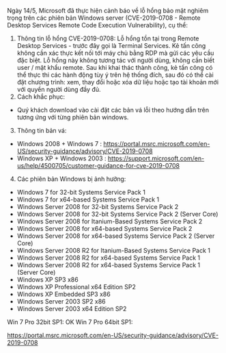 Ngày 14/5, Microsoft đã thực hiện cảnh báo về lỗ hổng bảo mật nghiêm trọng trên các phiên bản Windows server (CVE-2019-0708 - Remote Desktop Services Remote Code Execution Vulnerability), cụ thể:
1.	Thông tin lỗ hổng CVE-2019-0708:
Lỗ hổng tồn tại trong Remote Desktop Services - trước đây gọi là Terminal Services.
Kẻ tấn công không cần xác thực kết nối tới máy chủ bằng RDP mà gửi các yêu cầu đặc biệt. Lỗ hổng này không tương tác với người dùng, không cần biết user / mật khẩu remote. 
Sau khi khai thác thành công, kẻ tấn công có thể thực thi các hành động tùy ý trên hệ thống đích, sau đó có thể cài đặt chương trình: xem, thay đổi hoặc xóa dữ liệu hoặc tạo tài khoản mới với quyền người dùng đầy đủ.
2.	Cách khắc phục: 
- Quý khách download vào cài đặt các bản vá lỗi theo hướng dẫn trên tương ứng với từng phiên bản windows.
3.	Thông tin bản vá:
- Windows 2008 + Windows 7 : 
https://portal.msrc.microsoft.com/en-US/security-guidance/advisory/CVE-2019-0708
- Windows XP + Windows 2003 : 
https://support.microsoft.com/en-us/help/4500705/customer-guidance-for-cve-2019-0708
4.	Các phiên bản Windows bị ảnh hưởng:
- Windows 7 for 32-bit Systems Service Pack 1
- Windows 7 for x64-based Systems Service Pack 1	
- Windows Server 2008 for 32-bit Systems Service Pack 2
- Windows Server 2008 for 32-bit Systems Service Pack 2 (Server Core)		
- Windows Server 2008 for Itanium-Based Systems Service Pack 2	
- Windows Server 2008 for x64-based Systems Service Pack 2		
- Windows Server 2008 for x64-based Systems Service Pack 2 (Server Core)	
- Windows Server 2008 R2 for Itanium-Based Systems Service Pack 1	
- Windows Server 2008 R2 for x64-based Systems Service Pack 1		
- Windows Server 2008 R2 for x64-based Systems Service Pack 1 (Server Core)
- Windows XP SP3 x86
- Windows XP Professional x64 Edition SP2
- Windows XP Embedded SP3 x86
- Windows Server 2003 SP2 x86
- Windows Server 2003 x64 Edition SP2



Win 7 Pro 32bit SP1: OK
Win 7 Pro 64bit SP1:

https://portal.msrc.microsoft.com/en-US/security-guidance/advisory/CVE-2019-0708